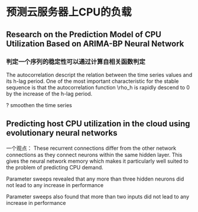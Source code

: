 # 预测云服务器上CPU的负载

## Research on the Prediction Model of CPU Utilization Based on ARIMA-BP Neural Network

### 判定一个序列的稳定性可以通过计算自相关函数判定

The autocorrelation descript the relation between the time
series values and its h-lag period. One of the most
important characteristic for the stable sequence is that the autocorrelation function \rho_h is rapidly descend to 0 by the increase of the h-lag period.

? smoothen the time series



## Predicting host CPU utilization in the cloud using evolutionary neural networks

一个观点： These recurrent connections differ from
the other network connections as they connect neurons within the
same hidden layer. This gives the neural network memory which
makes it particularly well suited to the problem of predicting CPU
demand.

Parameter sweeps revealed that any
more than three hidden neurons did not lead to any increase in
performance

Parameter sweeps also
found that more than two inputs did not lead to any increase in
performance


## 

